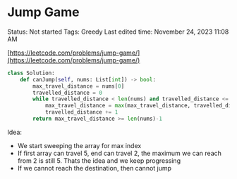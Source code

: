 # Jump Game

Status: Not started
Tags: Greedy
Last edited time: November 24, 2023 11:08 AM

[https://leetcode.com/problems/jump-game/](https://leetcode.com/problems/jump-game/)

```python
class Solution:
    def canJump(self, nums: List[int]) -> bool:
        max_travel_distance = nums[0]
        travelled_distance = 0
        while travelled_distance < len(nums) and travelled_distance <= max_travel_distance:
            max_travel_distance = max(max_travel_distance, travelled_distance+nums[travelled_distance])
            travelled_distance += 1
        return max_travel_distance >= len(nums)-1
```

Idea:

- We start sweeping the array for max index
- If first array can travel 5, end can travel 2, the maximum we can reach from 2 is still 5. Thats the idea and we keep progressing
- If we cannot reach the destination, then cannot jump
